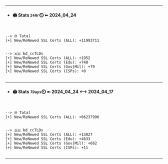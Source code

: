 

---
- #### 🖨️ **Stats** `24Hr`⏲️ ➼ 2024_04_24
```console


--> 🌐 Total
[+] New/ReNewed SSL Certs (ALL): +11993711


--> 🇧🇩 bd_ccTLDs
[+] New/ReNewed SSL Certs (ALL): +1952
[+] New/ReNewed SSL Certs (Edu): +740
[+] New/ReNewed SSL Certs (Gov|Mil): +79
[+] New/ReNewed SSL Certs (ISPs): +0


```

---
- #### 🖨️ **Stats** `7Days`⏲️ ➼ 2024_04_24 <--> 2024_04_17
```console


--> 🌐 Total
[+] New/ReNewed SSL Certs (ALL): +66237996


--> 🇧🇩 bd_ccTLDs
[+] New/ReNewed SSL Certs (ALL): +13027
[+] New/ReNewed SSL Certs (Edu): +4833
[+] New/ReNewed SSL Certs (Gov|Mil): +662
[+] New/ReNewed SSL Certs (ISPs): +11


```

---

